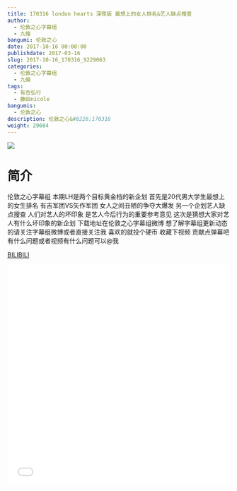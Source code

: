 ```yaml
---
title: 170316 london hearts 深夜版 最想上的女人排名&艺人缺点搜查
author: 
  - 伦敦之心字幕组
  - 九條
bangumi: 伦敦之心
date: 2017-10-16 00:00:00
publishdate: 2017-03-16
slug: 2017-10-16_170316_9229063
categories: 
  - 伦敦之心字幕组
  - 九條
tags: 
  - 有吉弘行
  - 藤田nicole
bangumis: 
  - 伦敦之心
description: 伦敦之心&#8226;170316
weight: 29684
---
```


![](https://i.imgur.com/tXi3hdv.jpg)

# 简介  
伦敦之心字幕组 本期LH是两个目标黄金档的新企划 首先是20代男大学生最想上的女生排名 有吉军团VS矢作军团 女人之间丑陋的争夺大爆发 另一个企划艺人缺点搜查 人们对艺人的坏印象 是艺人今后行为的重要参考意见 这次是猜想大家对艺人有什么坏印象的新企划 下载地址在伦敦之心字幕组微博 想了解字幕组更新动态的请关注字幕组微博或者直接关注我 喜欢的就投个硬币 收藏下视频 贡献点弹幕吧 有什么问题或者视频有什么问题可以@我

  [BILIBILI](https://www.bilibili.com/video/av9229063/)


  <iframe src="//www.bilibili.com/html/html5player.html?cid=15249208&aid=9229063" width="100%" height="500" frameborder="0" allowfullscreen="allowfullscreen"></iframe>
